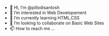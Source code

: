 - 👋 Hi, I’m @pillodisantosh
- 👀 I’m interested in Web Developement
- 🌱 I’m currently learning HTML,CSS
- 💞️ I’m looking to collaborate on Basic Web Sites
- 📫 How to reach me ...

<!---
pillodisantosh/pillodisantosh is a ✨ special ✨ repository because its `README.md` (this file) appears on your GitHub profile.
You can click the Preview link to take a look at your changes.
--->
